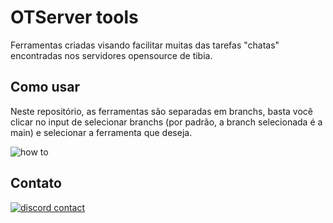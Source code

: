 # OTServer tools

Ferramentas criadas visando facilitar muitas das tarefas "chatas" encontradas nos servidores opensource de tibia.

## Como usar

Neste repositório, as ferramentas são separadas em branchs, basta você clicar no input de selecionar branchs (por padrão, a branch selecionada é a main) e selecionar a ferramenta que deseja.

![how to](https://i.imgur.com/Qj0e8SK.png)

## Contato

[![discord contact](https://i.imgur.com/eCStr9X.png)](https://discord.gg/ZMkcUzJJ)